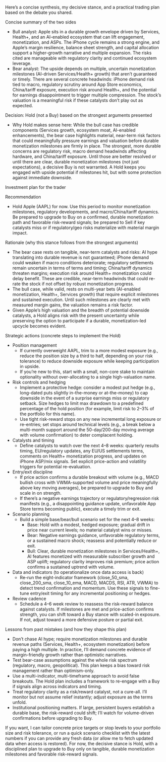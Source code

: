 Here’s a concise synthesis, my decisive stance, and a practical trading plan based on the debate you shared.

Concise summary of the two sides
- Bull analyst: Apple sits in a durable growth envelope driven by Services, Health+, and an AI-enabled ecosystem that can lift engagement, monetization, and ASPs. The iPhone cycle remains a strong engine, and Apple’s margin resilience, balance sheet strength, and capital allocation support a higher-growth narrative and multiple expansion. The risks cited are manageable with regulatory clarity and continued ecosystem leverage.
- Bear analyst: The upside depends on multiple, uncertain monetization milestones (AI-driven Services/Health+ growth) that aren’t guaranteed or timely. There are several concrete headwinds: iPhone demand risk tied to macro, regulatory scrutiny around App Store economics, China/tariff exposure, execution risk around Health+, and the potential for earnings disappointment to trigger multiple compression. The stock’s valuation is a meaningful risk if these catalysts don’t play out as expected.

Decision: Hold (not a Buy) based on the strongest arguments presented
- Why Hold makes sense here: While the bull case has credible components (Services growth, ecosystem moat, AI-enabled enhancements), the bear case highlights material, near-term risk factors that could meaningfully pressure earnings and valuation before durable monetization milestones are firmly in place. The strongest, more durable concerns are regulatory risk, macro demand headwinds affecting hardware, and China/tariff exposure. Until those are better resolved or until there are clear, durable monetization milestones (not just expectations), a decisive Buy is not warranted. A Hold keeps you engaged with upside potential if milestones hit, but with some protection against immediate downside.

Investment plan for the trader

Recommendation
- Hold Apple (AAPL) for now. Use this period to monitor monetization milestones, regulatory developments, and macro/China/tariff dynamics. Be prepared to upgrade to Buy on a confirmed, durable monetization path and favorable risk-reward signals; be prepared to Sell if key catalysts miss or if regulatory/geo risks materialize with material margin impact.

Rationale (why this stance follows from the strongest arguments)
- The bear case rests on tangible, near-term catalysts and risks: AI hype translating into durable revenue is not guaranteed; iPhone demand could weaken if macro conditions deteriorate; regulatory settlements remain uncertain in terms of terms and timing; China/tariff dynamics threaten margins; execution risk around Health+ monetization could delay benefit. These are credible, near-term headwinds that could re-rate the stock if not offset by robust monetization progress.
- The bull case, while valid, rests on multi-year bets (AI-enabled monetization, Health+, Services growth) that require explicit milestones and sustained execution. Until such milestones are clearly met with measured margin gains, the valuation remains a risk factor.
- Given Apple’s high valuation and the breadth of potential downside catalysts, a Hold aligns risk with the present uncertainty while preserving the option to participate if a durable, monetization-led upcycle becomes evident.

Strategic actions (concrete steps to implement the Hold)
- Position management
  - If currently overweight AAPL, trim to a more modest exposure (e.g., reduce the position size by a third to half, depending on your risk tolerance) to reduce downside exposure while keeping participation in upside.
  - If you’re new to this, start with a small, non-core stake to maintain optionality without over-allocating to a single high-valuation name.
- Risk controls and hedging
  - Implement a protective hedge: consider a modest put hedge (e.g., long-dated puts slightly in-the-money or at-the-money) to cap downside in the event of a surprise earnings miss or regulatory setback. Size hedges to limit max drawdown to a predefined percentage of the hold position (for example, limit risk to 2–3% of the portfolio for this name).
  - Use tight risk-reward stops on any new incremental long exposure or re-entries; set stops around technical levels (e.g., a break below a multi-month support around the 50-day/200-day moving average with volume confirmation) to deter complacent holding.
- Catalysts and timing
  - Define catalysts to watch over the next 4–8 weeks: quarterly results timing, EU/regulatory updates, any EU/US settlements terms, comments on Health+ monetization progress, and updates on iPhone ASP/mix signals. Set explicit price-action and volatility triggers for potential re-evaluation.
- Entry/exit discipline
  - If price action confirms a durable breakout with volume (e.g., MACD bullish cross with VWMA-supported volume and price meaningfully above key moving averages), be prepared to upgrade to Buy and scale in on strength.
  - If there’s a negative earnings trajectory or regulatory/regression risk manifests (e.g., a disappointing guidance update, unfavorable App Store terms becoming public), execute a timely trim or exit.
- Scenario planning
  - Build a simple base/bear/bull scenario set for the next 4–8 weeks:
    - Base: Hold with a modest, hedged exposure; gradual drift in price near current levels; no material catalyst wins or misses.
    - Bear: Negative earnings guidance, unfavorable regulatory terms, or a sustained macro shock; reassess and potentially reduce or exit.
    - Bull: Clear, durable monetization milestones in Services/Health+, AI features monetized with measurable subscriber growth and ASP uplift; regulatory clarity improves risk premium; price action confirms a sustained uptrend with volume.
- Data and indicators (to operationalize once data access is back)
  - Re-run the eight-indicator framework (close_50_sma, close_200_sma, close_10_ema, MACD, MACDS, RSI, ATR, VWMA) to detect trend confirmation and momentum. Use these signals to fine-tune entry/exit timing for any incremental positioning or hedges.
- Review cadence
  - Schedule a 4–6 week review to reassess the risk-reward balance against catalysts. If milestones are met and price-action confirms strength, you can shift toward a Buy stance with scaled-in exposure. If not, adjust toward a more defensive posture or partial exit.

Lessons from past mistakes (and how they shape this plan)
- Don’t chase AI hype; require monetization milestones and durable revenue paths (Services, Health+, ecosystem monetization) before paying a high multiple. In practice, I’ll demand concrete evidence of margin-friendly growth rather than optimistic narratives.
- Test bear-case assumptions against the whole risk spectrum (regulatory, macro, geopolitical). This plan keeps a bias toward risk management rather than optimism-only.
- Use a multi-indicator, multi-timeframe approach to avoid false breakouts. The Hold plan includes a framework to re-engage with a Buy if signals align across indicators and timing.
- Treat regulatory clarity as a risk/reward catalyst, not a cure-all. I’ll monitor but not assume relief instantly; adjust exposure as the terms unfold.
- Institutional positioning matters. If large, persistent buyers establish a durable base, the risk-reward could shift; I’ll watch for volume-driven confirmations before upgrading to Buy.

If you want, I can tailor concrete price targets or stop levels to your portfolio size and risk tolerance, or run a quick scenario checklist with the latest numbers if you can provide any fresh data (or allow me to fetch updated data when access is restored). For now, the decisive stance is Hold, with a disciplined plan to upgrade to Buy only on tangible, durable monetization milestones and favorable risk-reward signals.
